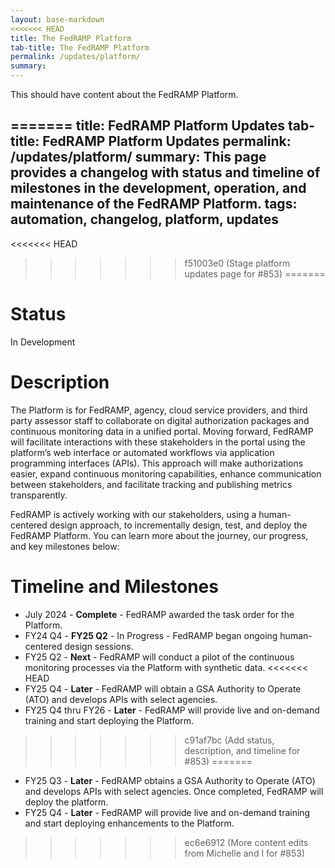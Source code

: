 ```yaml
---
layout: base-markdown
<<<<<<< HEAD
title: The FedRAMP Platform
tab-title: The FedRAMP Platform
permalink: /updates/platform/
summary: 
---
```


This should have content about the FedRAMP Platform.



=======
title: FedRAMP Platform Updates
tab-title: FedRAMP Platform Updates
permalink: /updates/platform/
summary: This page provides a changelog with status and timeline of milestones in the development, operation, and maintenance of the FedRAMP Platform.
tags: automation, changelog, platform, updates
---

<<<<<<< HEAD
>>>>>>> f51003e0 (Stage platform updates page for #853)
=======
# Status

In Development

# Description

The Platform is for FedRAMP, agency, cloud service providers, and third party assessor staff to collaborate on digital authorization packages and continuous monitoring data in a unified portal. Moving forward, FedRAMP will facilitate interactions with these stakeholders in the portal using the platform’s web interface or automated workflows via application programming interfaces (APIs). This approach will make authorizations easier, expand continuous monitoring capabilities, enhance communication between stakeholders, and facilitate tracking and publishing metrics transparently.

FedRAMP is actively working with our stakeholders, using a human-centered design approach, to incrementally design, test, and deploy the FedRAMP Platform. You can learn more about the journey, our progress, and key milestones below:

# Timeline and Milestones

- July 2024 - **Complete** - FedRAMP awarded the task order for the Platform.
- FY24 Q4 - **FY25 Q2** - In Progress - FedRAMP began ongoing human-centered design sessions.
- FY25 Q2 - **Next** - FedRAMP will conduct a pilot of the continuous monitoring processes via the Platform with synthetic data.
<<<<<<< HEAD
- FY25 Q4 - **Later** - FedRAMP will obtain a GSA Authority to Operate (ATO) and develops APIs with select agencies.
- FY25 Q4 thru  FY26 - **Later** -  FedRAMP will provide live and on-demand training and start deploying the Platform.

>>>>>>> c91af7bc (Add status, description, and timeline for #853)
=======
- FY25 Q3 - **Later** - FedRAMP obtains a GSA Authority to Operate (ATO) and develops APIs with select agencies. Once completed, FedRAMP will deploy the platform.
- FY25 Q4 - **Later** -  FedRAMP will provide live and on-demand training and start deploying enhancements to the Platform.
>>>>>>> ec6e6912 (More content edits from Michelle and I for #853)
